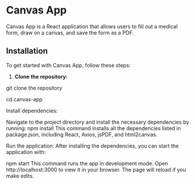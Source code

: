 # Canvas App

Canvas App is a React application that allows users to fill out a medical form, draw on a canvas, and save the form as a PDF.

## Installation

To get started with Canvas App, follow these steps:

1. **Clone the repository:**

git clone the repository 

cd canvas-app

Install dependencies:

Navigate to the project directory and install the necessary dependencies by running:
npm install
This command installs all the dependencies listed in package.json, including React, Axios, jsPDF, and html2canvas.

Run the application:
After installing the dependencies, you can start the application with:

npm start
This command runs the app in development mode. Open http://localhost:3000 to view it in your browser. The page will reload if you make edits.
